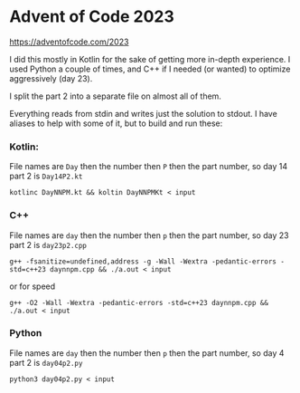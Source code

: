 # Advent of Code 2023

https://adventofcode.com/2023

I did this mostly in Kotlin for the sake of getting more in-depth experience. I used Python a couple of times, and C++ if I needed (or wanted) to optimize aggressively (day 23). 

I split the part 2 into a separate file on almost all of them.

Everything reads from stdin and writes just the solution to stdout. I have aliases to help with some of it, but to build and run these: 

### Kotlin:

File names are `Day` then the number then `P` then the part number, so day 14 part 2 is `Day14P2.kt`

```
kotlinc DayNNPM.kt && koltin DayNNPMKt < input
```

### C++

File names are `day` then the number then `p` then the part number, so day 23 part 2 is `day23p2.cpp`

```
g++ -fsanitize=undefined,address -g -Wall -Wextra -pedantic-errors -std=c++23 daynnpm.cpp && ./a.out < input
```

or for speed

```
g++ -O2 -Wall -Wextra -pedantic-errors -std=c++23 daynnpm.cpp && ./a.out < input
```

### Python

File names are `day` then the number then `p` then the part number, so day 4 part 2 is `day04p2.py`

```
python3 day04p2.py < input
```
